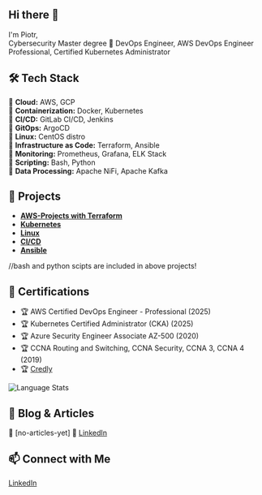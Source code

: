 ## Hi there 👋
I'm Piotr,  
Cybersecurity Master degree
🚀 DevOps Engineer, AWS DevOps Engineer Professional, Certified Kubernetes Administrator  


## 🛠️ Tech Stack  
🔹 **Cloud:** AWS, GCP  
🔹 **Containerization:** Docker, Kubernetes  
🔹 **CI/CD:** GitLab CI/CD, Jenkins  
🔹 **GitOps:** ArgoCD  
🔹 **Linux:** CentOS distro  
🔹 **Infrastructure as Code:** Terraform, Ansible  
🔹 **Monitoring:** Prometheus, Grafana, ELK Stack  
🔹 **Scripting:** Bash, Python  
🔹 **Data Processing:** Apache NiFi, Apache Kafka  


## 🚀 Projects  
- **[AWS-Projects with Terraform](https://github.com/LeajD/AWS-Projects)** 
- **[Kubernetes](https://github.com/LeajD/K8s)** 
- **[Linux](https://github.com/LeajD/Linux)** 
- **[CI/CD](https://github.com/LeajD/CI-CD)**
- **[Ansible](https://github.com/LeajD/Ansible)** 


//bash and python scipts are included in above projects!

## 📜 Certifications  
- 🏆 AWS Certified DevOps Engineer - Professional (2025)
- 🏆 Kubernetes Certified Administrator (CKA) (2025)
- 🏆 Azure Security Engineer Associate AZ-500 (2020)
- 🏆 CCNA Routing and Switching, CCNA Security, CCNA 3, CCNA 4 (2019) 
- 🏆 [Credly](https://www.credly.com/users/piotr-kikowski/)  

![Language Stats](https://github-readme-stats.vercel.app/api/top-langs/?username=LeajD&layout=compact)

## 📝 Blog & Articles  
🔗 [no-articles-yet]
🔗 [LinkedIn](https://www.linkedin.com/in/piotr-kikowski-devops/)  

## 📫 Connect with Me  
[LinkedIn](https://www.linkedin.com/in/piotr-kikowski-devops/)  
